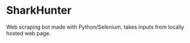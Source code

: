 # SharkHunter
Web scraping bot made with Python/Selenium, takes inputs from locally hosted web page.
